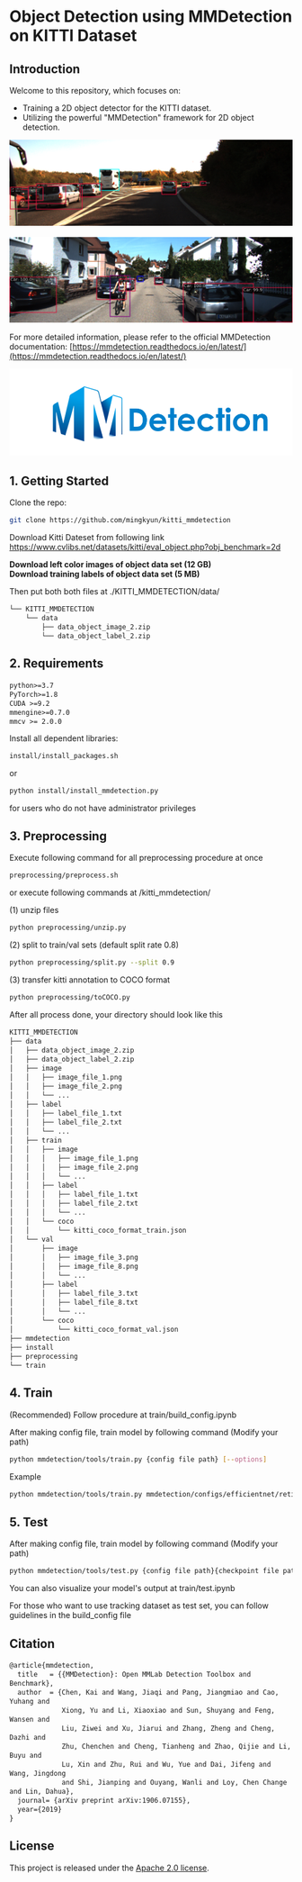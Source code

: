 # Object Detection using MMDetection on KITTI Dataset

## Introduction

Welcome to this repository, which focuses on:

- Training a 2D object detector for the KITTI dataset.
- Utilizing the powerful "MMDetection" framework for 2D object detection.  

<div style="max-width: 100%;">
    <img src="logo/1.png" alt="KITTI Dataset" style="max-width: 100%; height: auto;">
</div>

<br>
  
<div style="max-width: 100%;">
    <img src="logo/2.png" alt="KITTI Dataset" style="max-width: 100%; height: auto;">
</div>


For more detailed information, please refer to the official MMDetection documentation:
[https://mmdetection.readthedocs.io/en/latest/](https://mmdetection.readthedocs.io/en/latest/)

<div style="max-width: 100%;">
    <img src="logo/mmdet-logo.png" alt="MMdetection-logo" style="max-width: 100%; height: auto;">
</div>


## 1. Getting Started

Clone the repo:

  ```bash
  git clone https://github.com/mingkyun/kitti_mmdetection
  ```

  
Download Kitti Dateset from following link  
https://www.cvlibs.net/datasets/kitti/eval_object.php?obj_benchmark=2d  

**Download left color images of object data set (12 GB)**   
**Download training labels of object data set (5 MB)** 

Then put both both files at ./KITTI_MMDETECTION/data/

```
└── KITTI_MMDETECTION
    └── data
        ├── data_object_image_2.zip
        └── data_object_label_2.zip
```

## 2. Requirements

```
python>=3.7
PyTorch>=1.8
CUDA >=9.2
mmengine>=0.7.0
mmcv >= 2.0.0
```
Install all dependent libraries:  

  ```bash
  install/install_packages.sh
  ```
or
  ```bash
  python install/install_mmdetection.py
  ```
for users who do not have administrator privileges


## 3. Preprocessing

Execute following command for all preprocessing procedure at once 

  ```bash
  preprocessing/preprocess.sh
  ```

or execute following commands at /kitti_mmdetection/ 

(1) unzip files

  ```bash
  python preprocessing/unzip.py   
  ```

(2) split to train/val sets (default split rate 0.8)

  ```bash
  python preprocessing/split.py --split 0.9 
  ```

(3) transfer kitti annotation to COCO format

  ```bash
  python preprocessing/toCOCO.py
  ```

After all process done, your directory should look like this

```
KITTI_MMDETECTION
├── data
│   ├── data_object_image_2.zip
│   ├── data_object_label_2.zip
│   ├── image
│   │   ├── image_file_1.png
│   │   ├── image_file_2.png
│   │   └── ...
│   ├── label
│   │   ├── label_file_1.txt
│   │   ├── label_file_2.txt
│   │   └── ...
│   ├── train
│   │   ├── image
│   │   │   ├── image_file_1.png
│   │   │   ├── image_file_2.png
│   │   │   └── ...
│   │   ├── label
│   │   │   ├── label_file_1.txt
│   │   │   ├── label_file_2.txt
│   │   │   └── ...
│   │   └── coco
│   │       └── kitti_coco_format_train.json
│   └── val
│       ├── image
│       │   ├── image_file_3.png
│       │   ├── image_file_8.png
│       │   └── ...
│       ├── label
│       │   ├── label_file_3.txt
│       │   ├── label_file_8.txt
│       │   └── ...
│       └── coco
│           └── kitti_coco_format_val.json
├── mmdetection
├── install
├── preprocessing
└── train

```

## 4. Train

(Recommended)
Follow procedure at train/build_config.ipynb

After making config file, train model by following command (Modify your path)

  ```bash
  python mmdetection/tools/train.py {config file path} [--options]
  ```
  
Example

  ```bash
  python mmdetection/tools/train.py mmdetection/configs/efficientnet/retinanet_effb3_fpn_8xb4-crop896-1x_kitti.py

  ```


  ## 5. Test  
    
  

After making config file, train model by following command (Modify your path)

  ```bash
  python mmdetection/tools/test.py {config file path}{checkpoint file path} [--options]
  ```

You can also visualize your model's output at train/test.ipynb

For those who want to use tracking dataset as test set, you can follow guidelines in the build_config file

## Citation

```
@article{mmdetection,
  title   = {{MMDetection}: Open MMLab Detection Toolbox and Benchmark},
  author  = {Chen, Kai and Wang, Jiaqi and Pang, Jiangmiao and Cao, Yuhang and
             Xiong, Yu and Li, Xiaoxiao and Sun, Shuyang and Feng, Wansen and
             Liu, Ziwei and Xu, Jiarui and Zhang, Zheng and Cheng, Dazhi and
             Zhu, Chenchen and Cheng, Tianheng and Zhao, Qijie and Li, Buyu and
             Lu, Xin and Zhu, Rui and Wu, Yue and Dai, Jifeng and Wang, Jingdong
             and Shi, Jianping and Ouyang, Wanli and Loy, Chen Change and Lin, Dahua},
  journal= {arXiv preprint arXiv:1906.07155},
  year={2019}
}
```

## License

This project is released under the [Apache 2.0 license](LICENSE).
